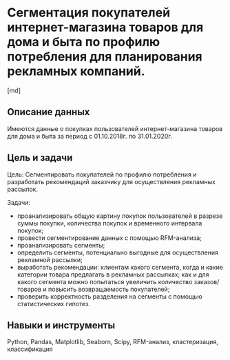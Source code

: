 # Сегментация покупателей интернет-магазина товаров для дома и быта по профилю потребления для планирования рекламных компаний.

[md]

## Описание данных

Имеются данные о покупках пользователей интернет-магазина товаров для дома и быта за период с 01.10.2018г. по 31.01.2020г.

## Цель и задачи

Цель: Сегментировать покупателей по профилю потребления и разработать рекомендаций заказчику для осуществления рекламных рассылок.

Задачи:
- проанализировать общую картину покупок пользователей в разрезе суммы покупки, количества покупок и временного интервала покупок;
- провести сегментирование данных с помощью RFM-анализа;
- проанализировать сегменты;
- определить сегменты, потенциально выгодные для осуществления рекламной рассылки;
- выработать рекомендации: клиентам какого сегмента, когда и какие категории товара предлагать в рекламных рассылках; как и для какого сегмента можно попытаться увеличить количество заказов/товаров и повысить возвращаемость покупателей;
- проверить корректность разделения на сегменты с помощью статистических гипотез. 

## Навыки и инструменты

Python,
Pandas,
Matplotlib,
Seaborn,
Scipy, 
RFM-анализ, 
кластеризация, 
классификация
